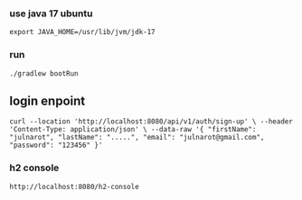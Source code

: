 ### use java 17 ubuntu
``
export JAVA_HOME=/usr/lib/jvm/jdk-17
``
### run

``
./gradlew bootRun
``
## login enpoint

``
curl --location 'http://localhost:8080/api/v1/auth/sign-up' \
--header 'Content-Type: application/json' \
--data-raw '{
    "firstName": "julnarot",
    "lastName": ".....",
    "email": "julnarot@gmail.com",
    "password": "123456"
}'
``


### h2 console

``
http://localhost:8080/h2-console
``